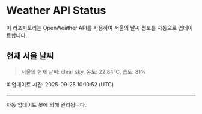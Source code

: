 
# Weather API Status

이 리포지토리는 OpenWeather API를 사용하여 서울의 날씨 정보를 자동으로 업데이트합니다.

## 현재 서울 날씨
> 서울의 현재 날씨: clear sky, 온도: 22.84°C, 습도: 81%

⏳ 업데이트 시간: 2025-09-25 10:10:52 (UTC)

---
자동 업데이트 봇에 의해 관리됩니다.
